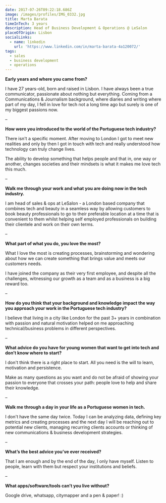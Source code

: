 ```yaml
---
date: 2017-07-26T09:22:18.686Z
image: /images/profiles/IMG_0332.jpg
title: Marta Barata
timeInTech: 3 years
description: Head of Business Development & Operations @ LeSalon
placeOfOrigin: Lisbon
socialLinks:
  - name: linkedin
    url: 'https://www.linkedin.com/in/marta-barata-4a120072/'
tags:
  - sales
  - business development
  - operations
---
```

**Early years and where you came from?**

I have 27 years-old, born and raised in Lisbon.  I have always been a true communicator, passionate about nothing but everything. Coming from a Communications & Journalism background, where diaries and writing where part of my day, I fell in love for tech not a long time ago but surely is one of my biggest passions now. 

–

**How were you introduced to the world of the Portuguese tech industry?**

There isn't a specific moment. After moving to London I got to meet new realities and only by then I got in touch with tech and really understood how technology can truly change lives. 

The ability to develop something that helps people and that in, one way or another, changes societies and their mindsets is what it makes me love tech this much.

–

**Walk me through your work and what you are doing now in the tech industry.**

I am head of sales & ops at LeSalon - a London based company that combines tech and beauty in a seamless way by allowing customers to book beauty professionals to go to their preferable location at a time that is convenient to them whilst helping self employed professionals on building their clientele and work on their own terms. 

–

**What part of what you do, you love the most?**

What I love the most is creating processes, brainstorming and wondering about how we can create something that brings value and meets our customers needs. 

I have joined the company as their very first employee, and despite all the challenges, witnessing our growth as a team and as a business is a big reward too.

–

**How do you think that your background and knowledge impact the way you approach your work in the Portuguese tech industry?**

I believe that living in a city like London for the past 3\+ years in combination with passion and natural motivation helped on me approaching technical/business problems in different perspectives. 

–

**What advice do you have for young women that want to get into tech and don’t know where to start?**

I don't think there is a right place to start. All you need is the will to learn, motivation and persistence. 

Make as many questions as you want and do not be afraid of showing your passion to everyone that crosses your path: people love to help and share their knowledge.

–

**Walk me through a day in your life as a Portuguese women in tech.**

I don't have the same day twice. Today I can be analyzing data, defining key metrics and creating processes and the next day I will be reaching out to potential new clients, managing recurring clients accounts or thinking of new communications & business development strategies. 

–

**What’s the best advice you’ve ever received?**

That I am enough and by the end of the day, I only have myself. Listen to people, learn with them but respect your institutions and beliefs.

–

**What apps/software/tools can’t you live without?**

Google drive, whatsapp, citymapper and a pen & paper! :)
